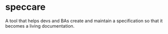 speccare
========

A tool that helps devs and BAs create and maintain a specification so that it becomes a living documentation.
